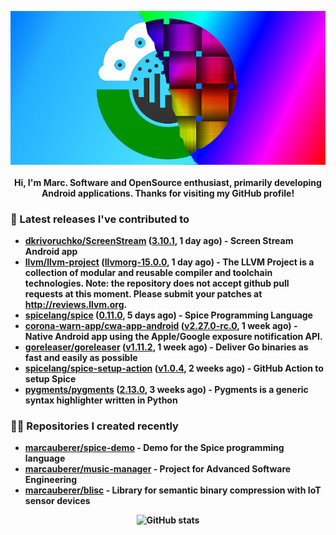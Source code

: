 <p align="center">
	<img src="https://raw.githubusercontent.com/marcauberer/marcauberer/master/images/frontpage-image.jpg">
	<br><br>
	<b>Hi, I'm Marc. Software and OpenSource enthusiast, primarily developing Android applications. Thanks for visiting my GitHub profile!
</p>

### 🚀 Latest releases I've contributed to


- [dkrivoruchko/ScreenStream](https://github.com/dkrivoruchko/ScreenStream) ([3.10.1](https://github.com/dkrivoruchko/ScreenStream/releases/tag/3.10.1), 1 day ago) - Screen Stream Android app
- [llvm/llvm-project](https://github.com/llvm/llvm-project) ([llvmorg-15.0.0](https://github.com/llvm/llvm-project/releases/tag/llvmorg-15.0.0), 1 day ago) - The LLVM Project is a collection of modular and reusable compiler and toolchain technologies. Note: the repository does not accept github pull requests at this moment. Please submit your patches at http://reviews.llvm.org.
- [spicelang/spice](https://github.com/spicelang/spice) ([0.11.0](https://github.com/spicelang/spice/releases/tag/0.11.0), 5 days ago) - Spice Programming Language
- [corona-warn-app/cwa-app-android](https://github.com/corona-warn-app/cwa-app-android) ([v2.27.0-rc.0](https://github.com/corona-warn-app/cwa-app-android/releases/tag/v2.27.0-rc.0), 1 week ago) - Native Android app using the Apple/Google exposure notification API.
- [goreleaser/goreleaser](https://github.com/goreleaser/goreleaser) ([v1.11.2](https://github.com/goreleaser/goreleaser/releases/tag/v1.11.2), 1 week ago) - Deliver Go binaries as fast and easily as possible
- [spicelang/spice-setup-action](https://github.com/spicelang/spice-setup-action) ([v1.0.4](https://github.com/spicelang/spice-setup-action/releases/tag/v1.0.4), 2 weeks ago) - GitHub Action to setup Spice 
- [pygments/pygments](https://github.com/pygments/pygments) ([2.13.0](https://github.com/pygments/pygments/releases/tag/2.13.0), 3 weeks ago) - Pygments is a generic syntax highlighter written in Python

### 👨‍💻 Repositories I created recently
- [marcauberer/spice-demo](https://github.com/marcauberer/spice-demo) - Demo for the Spice programming language
- [marcauberer/music-manager](https://github.com/marcauberer/music-manager) - Project for Advanced Software Engineering
- [marcauberer/blisc](https://github.com/marcauberer/blisc) - Library for semantic binary compression with IoT sensor devices

<p align="center">
	<img src="https://github-readme-stats.vercel.app/api?username=marcauberer&show_icons=true&theme=dark" alt="GitHub stats">
</p>

